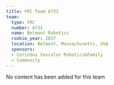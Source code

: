 ```yaml
---
title: FRC Team 6731
team:
  type: FRC
  number: 6731
  name: Belmont Robotics
  rookie_year: 2017
  location: Belmont, Massachusetts, USA
  sponsors:
  - Corindus Vascular Robotics&Family
  - Community
---
```


No content has been added for this team